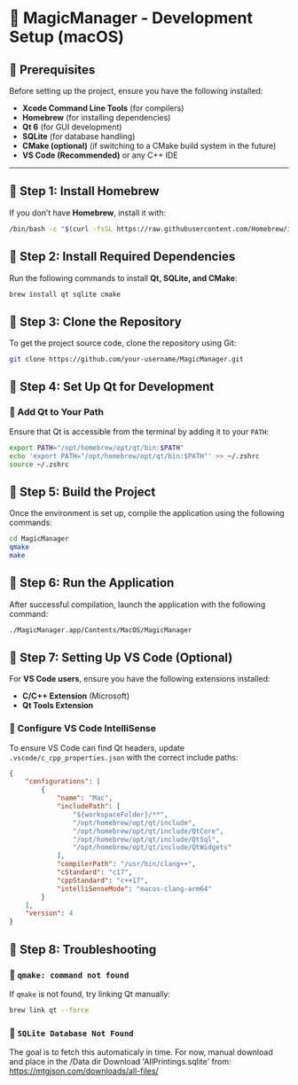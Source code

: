 # 🚀 MagicManager - Development Setup (macOS)

## 📌 Prerequisites
Before setting up the project, ensure you have the following installed:

- **Xcode Command Line Tools** (for compilers)
- **Homebrew** (for installing dependencies)
- **Qt 6** (for GUI development)
- **SQLite** (for database handling)
- **CMake (optional)** (if switching to a CMake build system in the future)
- **VS Code (Recommended)** or any C++ IDE

---

## 🚀 Step 1: Install Homebrew
If you don’t have **Homebrew**, install it with:
```bash
/bin/bash -c "$(curl -fsSL https://raw.githubusercontent.com/Homebrew/install/HEAD/install.sh)"
```

## 🚀 Step 2: Install Required Dependencies
Run the following commands to install **Qt, SQLite, and CMake**:

```bash
brew install qt sqlite cmake
```

## 🚀 Step 3: Clone the Repository
To get the project source code, clone the repository using Git:

```bash
git clone https://github.com/your-username/MagicManager.git
```

## 🚀 Step 4: Set Up Qt for Development
### 🔹 Add Qt to Your Path
Ensure that Qt is accessible from the terminal by adding it to your `PATH`:

```bash
export PATH="/opt/homebrew/opt/qt/bin:$PATH"
echo 'export PATH="/opt/homebrew/opt/qt/bin:$PATH"' >> ~/.zshrc
source ~/.zshrc
```

## 🚀 Step 5: Build the Project
Once the environment is set up, compile the application using the following commands:

```bash
cd MagicManager
qmake
make
```

## 🚀 Step 6: Run the Application
After successful compilation, launch the application with the following command:

```bash
./MagicManager.app/Contents/MacOS/MagicManager
```

## 🚀 Step 7: Setting Up VS Code (Optional)
For **VS Code users**, ensure you have the following extensions installed:
- **C/C++ Extension** (Microsoft)
- **Qt Tools Extension**

### 🔹 Configure VS Code IntelliSense
To ensure VS Code can find Qt headers, update `.vscode/c_cpp_properties.json` with the correct include paths:

```json
{
    "configurations": [
        {
            "name": "Mac",
            "includePath": [
                "${workspaceFolder}/**",
                "/opt/homebrew/opt/qt/include",
                "/opt/homebrew/opt/qt/include/QtCore",
                "/opt/homebrew/opt/qt/include/QtSql",
                "/opt/homebrew/opt/qt/include/QtWidgets"
            ],
            "compilerPath": "/usr/bin/clang++",
            "cStandard": "c17",
            "cppStandard": "c++17",
            "intelliSenseMode": "macos-clang-arm64"
        }
    ],
    "version": 4
}
```

## 🚀 Step 8: Troubleshooting

### 🔹 `qmake: command not found`
If `qmake` is not found, try linking Qt manually:

```bash
brew link qt --force
```

### 🔹 `SQLite Database Not Found`
The goal is to fetch this automaticaly in time. For now, manual download and place in the /Data dir
Download 'AllPrintings.sqlite' from: https://mtgjson.com/downloads/all-files/

